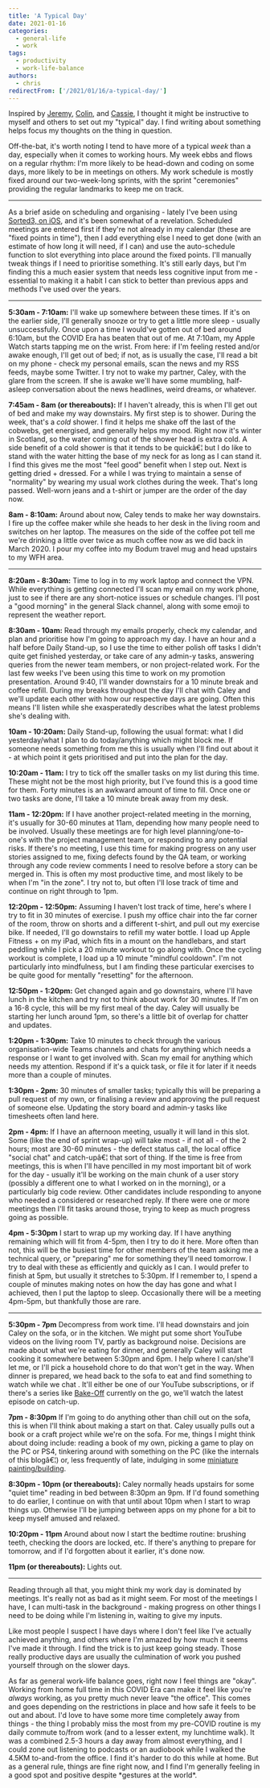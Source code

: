```yaml
---
title: 'A Typical Day'
date: 2021-01-16
categories:
  - general-life
  - work
tags:
  - productivity
  - work-life-balance
authors:
  - chris
redirectFrom: ['/2021/01/16/a-typical-day/']
---
```


Inspired by [Jeremy](https://adactio.com/journal/17750), [Colin](http://cdevroe.com/2021/01/07/my-typical-day/), and [Cassie](https://www.cassie.codes/posts/my-typical-day/), I thought it might be instructive to myself and others to set out my "typical" day. I find writing about something helps focus my thoughts on the thing in question.

Off-the-bat, it's worth noting I tend to have more of a typical _week_ than a day, especially when it comes to working hours. My week ebbs and flows on a regular rhythm: I'm more likely to be head-down and coding on some days, more likely to be in meetings on others. My work schedule is mostly fixed around our two-week-long sprints, with the sprint "ceremonies" providing the regular landmarks to keep me on track.

---

As a brief aside on scheduling and organising - lately I've been using [Sorted3, on iOS](https://www.sortedapp.com/), and it's been somewhat of a revelation. Scheduled meetings are entered first if they're not already in my calendar (these are "fixed points in time"), then I add everything else I need to get done (with an estimate of how long it will need, if I can) and use the auto-schedule function to slot everything into place around the fixed points. I'll manually tweak things if I need to prioritise something. It's still early days, but I'm finding this a much easier system that needs less cognitive input from me - essential to making it a habit I can stick to better than previous apps and methods I've used over the years.

---

**5:30am - 7:10am:** I'll wake up somewhere between these times. If it's on the earlier side, I'll generally snooze or try to get a little more sleep - usually unsuccessfully. Once upon a time I would've gotten out of bed around 6:10am, but the COVID Era has beaten that out of me. At 7:10am, my Apple Watch starts tapping me on the wrist. From here: if I'm feeling rested and/or awake enough, I'll get out of bed; if not, as is usually the case, I'll read a bit on my phone - check my personal emails, scan the news and my RSS feeds, maybe some Twitter. I try not to wake my partner, Caley, with the glare from the screen. If she is awake we'll have some mumbling, half-asleep conversation about the news headlines, weird dreams, or whatever.

**7:45am - 8am (or thereabouts):** If I haven't already, this is when I'll get out of bed and make my way downstairs. My first step is to shower. During the week, that's a _cold_ shower. I find it helps me shake off the last of the cobwebs, get energised, and generally helps my mood. Right now it's winter in Scotland, so the water coming out of the shower head is extra cold. A side benefit of a cold shower is that it tends to be quickâ€¦ but I do like to stand with the water hitting the base of my neck for as long as I can stand it. I find this gives me the most "feel good" benefit when I step out. Next is getting dried + dressed. For a while I was trying to maintain a sense of "normality" by wearing my usual work clothes during the week. That's long passed. Well-worn jeans and a t-shirt or jumper are the order of the day now.

**8am - 8:10am:** Around about now, Caley tends to make her way downstairs. I fire up the coffee maker while she heads to her desk in the living room and switches on her laptop. The measures on the side of the coffee pot tell me we're drinking a little over twice as much coffee now as we did back in March 2020. I pour my coffee into my Bodum travel mug and head upstairs to my WFH area.

---

**8:20am - 8:30am:** Time to log in to my work laptop and connect the VPN. While everything is getting connected I'll scan my email on my work phone, just to see if there are any short-notice issues or schedule changes. I'll post a "good morning" in the general Slack channel, along with some emoji to represent the weather report.

**8:30am - 10am:** Read through my emails properly, check my calendar, and plan and prioritise how I'm going to approach my day. I have an hour and a half before Daily Stand-up, so I use the time to either polish off tasks I didn't quite get finished yesterday, or take care of any admin-y tasks, answering queries from the newer team members, or non project-related work. For the last few weeks I've been using this time to work on my promotion presentation. Around 9:40, I'll wander downstairs for a 10 minute break and coffee refill. During my breaks throughout the day I'll chat with Caley and we'll update each other with how our respective days are going. Often this means I'll listen while she exasperatedly describes what the latest problems she's dealing with.

**10am - 10:20am:** Daily Stand-up, following the usual format: what I did yesterday/what I plan to do today/anything which might block me. If someone needs something from me this is usually when I'll find out about it - at which point it gets prioritised and put into the plan for the day.

**10:20am - 11am:** I try to tick off the smaller tasks on my list during this time. These might not be the most high priority, but I've found this is a good time for them. Forty minutes is an awkward amount of time to fill. Once one or two tasks are done, I'll take a 10 minute break away from my desk.

**11am - 12:20pm:** If I have another project-related meeting in the morning, it's usually for 30-60 minutes at 11am, depending how many people need to be involved. Usually these meetings are for high level planning/one-to-one's with the project management team, or responding to any potential risks. If there's no meeting, I use this time for making progress on any user stories assigned to me, fixing defects found by the QA team, or working through any code review comments I need to resolve before a story can be merged in. This is often my most productive time, and most likely to be when I'm "in the zone". I try not to, but often I'll lose track of time and continue on right through to 1pm.

**12:20pm - 12:50pm:** Assuming I haven't lost track of time, here's where I try to fit in 30 minutes of exercise. I push my office chair into the far corner of the room, throw on shorts and a different t-shirt, and pull out my exercise bike. If needed, I'll go downstairs to refill my water bottle. I load up Apple Fitness + on my iPad, which fits in a mount on the handlebars, and start peddling while I pick a 20 minute workout to go along with. Once the cycling workout is complete, I load up a 10 minute "mindful cooldown". I'm not particularly into mindfulness, but I am finding these particular exercises to be quite good for mentally "resetting" for the afternoon.

**12:50pm - 1:20pm:** Get changed again and go downstairs, where I'll have lunch in the kitchen and try not to think about work for 30 minutes. If I'm on a 16-8 cycle, this will be my first meal of the day. Caley will usually be starting her lunch around 1pm, so there's a little bit of overlap for chatter and updates.

**1:20pm - 1:30pm:** Take 10 minutes to check through the various organisation-wide Teams channels and chats for anything which needs a response or I want to get involved with. Scan my email for anything which needs my attention. Respond if it's a quick task, or file it for later if it needs more than a couple of minutes.

**1:30pm - 2pm:** 30 minutes of smaller tasks; typically this will be preparing a pull request of my own, or finalising a review and approving the pull request of someone else. Updating the story board and admin-y tasks like timesheets often land here.

**2pm - 4pm:** If I have an afternoon meeting, usually it will land in this slot. Some (like the end of sprint wrap-up) will take most - if not all - of the 2 hours; most are 30-60 minutes - the defect status call, the local office "social chat" and catch-upâ€¦ that sort of thing. If the time is free from meetings, this is when I'll have pencilled in my most important bit of work for the day - usually it'll be working on the main chunk of a user story (possibly a different one to what I worked on in the morning), or a particularly big code review. Other candidates include responding to anyone who needed a considered or researched reply. If there were one or more meetings then I'll fit tasks around those, trying to keep as much progress going as possible.

**4pm - 5:30pm** I start to wrap up my working day. If I have anything remaining which will fit from 4-5pm, then I try to do it here. More often than not, this will be the busiest time for other members of the team asking me a technical query, or "preparing" me for something they'll need tomorrow. I try to deal with these as efficiently and quickly as I can. I would prefer to finish at 5pm, but usually it stretches to 5:30pm. If I remember to, I spend a couple of minutes making notes on how the day has gone and what I achieved, then I put the laptop to sleep. Occasionally there will be a meeting 4pm-5pm, but thankfully those are rare.

---

**5:30pm - 7pm** Decompress from work time. I'll head downstairs and join Caley on the sofa, or in the kitchen. We might put some short YouTube videos on the living room TV, partly as background noise. Decisions are made about what we're eating for dinner, and generally Caley will start cooking it somewhere between 5:30pm and 6pm. I help where I can/she'll let me, or I'll pick a household chore to do that won't get in the way. When dinner is prepared, we head back to the sofa to eat and find something to watch while we chat . It'll either be one of our YouTube subscriptions, or if there's a series like [Bake-Off](https://thegreatbritishbakeoff.co.uk/) currently on the go, we'll watch the latest episode on catch-up.

**7pm - 8:30pm** If I'm going to do anything other than chill out on the sofa, this is when I'll think about making a start on that. Caley usually pulls out a book or a craft project while we're on the sofa. For me, things I might think about doing include: reading a book of my own, picking a game to play on the PC or PS4, tinkering around with something on the PC (like the internals of this blogâ€¦) or, less frequently of late, indulging in some [miniature painting/building](https://www.games-workshop.com/).

**8:30pm - 10pm (or thereabouts):** Caley normally heads upstairs for some "quiet time" reading in bed between 8:30pm an 9pm. If I'd found something to do earlier, I continue on with that until about 10pm when I start to wrap things up. Otherwise I'll be jumping between apps on my phone for a bit to keep myself amused and relaxed.

**10:20pm - 11pm** Around about now I start the bedtime routine: brushing teeth, checking the doors are locked, etc. If there's anything to prepare for tomorrow, and if I'd forgotten about it earlier, it's done now.

**11pm (or thereabouts):** Lights out.

---

Reading through all that, you might think my work day is dominated by meetings. It's really not as bad as it might seem. For most of the meetings I have, I can multi-task in the background - making progress on other things I need to be doing while I'm listening in, waiting to give my inputs.

Like most people I suspect I have days where I don't feel like I've actually achieved anything, and others where I'm amazed by how much it seems I've made it through. I find the trick is to just keep going steady. Those really productive days are usually the culmination of work you pushed yourself through on the slower days.

As far as general work-life balance goes, right now I feel things are "okay". Working from home full time in this COVID Era can make it feel like you're _always_ working, as you pretty much never leave "the office". This comes and goes depending on the restrictions in place and how safe it feels to be out and about. I'd love to have some more time completely away from things - the thing I probably miss the most from my pre-COVID routine is my daily commute to/from work (and to a lesser extent, my lunchtime walk). It was a combined 2.5-3 hours a day away from almost everything, and I could zone out listening to podcasts or an audiobook while I walked the 4.5KM to-and-from the office. I find it's harder to do this while at home. But as a general rule, things are fine right now, and I find I'm generally feeling in a good spot and positive despite \*gestures at the world\*.
